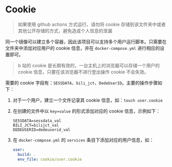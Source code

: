 # Cookie

> 如果使用 github actions 方式运行，请勿将 cookie 存储到该文件夹中或者其他公开存储的方式，避免造成个人信息的泄漏

同一个镜像可以建立多个容器，因此该项目可以支持多个用户运行脚本。只需要在文件夹中添加对应用户的 cookie 信息，并在 `docker-compose.yml` 进行相应的设置即可。

> b 站的 cookie 是长期有效的，一台主机上的浏览器可以存储一个用户的 cookie 信息，只要在该浏览器不进行登出操作 cookie 不会失效。

需要的 cookie 字段有：`SESSDATA`、`bili_jct`、`DedeUserID`。主要的操作步骤如下：

1. 对于一个用户，建立一个文件记录其 cookie 信息，如：`touch user.cookie`

2. 在创建的文件中以 `key=value` 的形式添加对应的 cookie 信息，示例如下：

    ```plaintext
    SESSDATA=sessdata_val
    BILI_JCT=bilijct_val
    DEDEUSERID=dedeuserid_val
    ```

3. 在 `docker-compose.yml` 的 `services` 条目下添加对应的用户信息，如：

    ```yml
    user:
      build: .
      env_file: cookie/user.cookie
    ```
